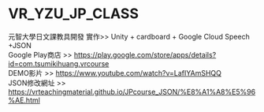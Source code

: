 # VR_YZU_JP_CLASS
元智大學日文課教具開發
實作>> Unity + cardboard + Google Cloud Speech +JSON
<br/>Google Play商店 >> https://play.google.com/store/apps/details?id=com.tsumikihuang.vrcourse
<br/>DEMO影片 >> https://www.youtube.com/watch?v=LafIYAmSHQQ
<br/>JSON修改網址 >> https://vrteachingmaterial.github.io/JPcourse_JSON/%E8%A1%A8%E5%96%AE.html

